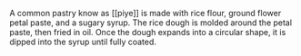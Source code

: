 
A common pastry know as [[piye]] is made with rice flour, ground flower petal paste, and a sugary syrup. The rice dough is molded around the petal paste, then fried in oil. Once the dough expands into a circular shape, it is dipped into the syrup until fully coated.